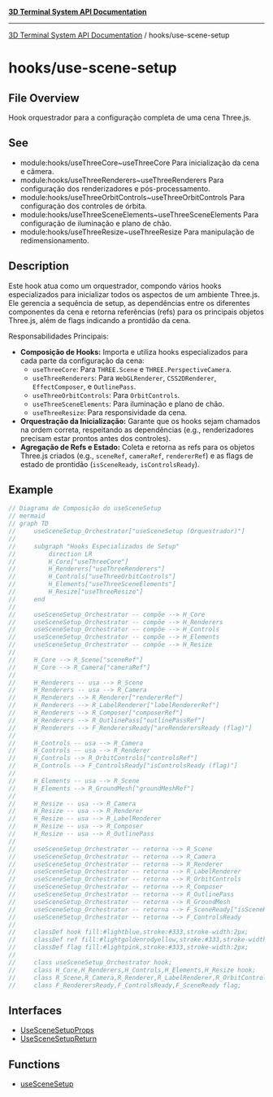 [**3D Terminal System API Documentation**](../../README.md)

***

[3D Terminal System API Documentation](../../README.md) / hooks/use-scene-setup

# hooks/use-scene-setup

## File Overview

Hook orquestrador para a configuração completa de uma cena Three.js.

## See

 - module:hooks/useThreeCore~useThreeCore Para inicialização da cena e câmera.
 - module:hooks/useThreeRenderers~useThreeRenderers Para configuração dos renderizadores e pós-processamento.
 - module:hooks/useThreeOrbitControls~useThreeOrbitControls Para configuração dos controles de órbita.
 - module:hooks/useThreeSceneElements~useThreeSceneElements Para configuração de iluminação e plano de chão.
 - module:hooks/useThreeResize~useThreeResize Para manipulação de redimensionamento.

## Description

Este hook atua como um orquestrador, compondo vários hooks especializados para inicializar
todos os aspectos de um ambiente Three.js. Ele gerencia a sequência de setup,
as dependências entre os diferentes componentes da cena e retorna referências (refs)
para os principais objetos Three.js, além de flags indicando a prontidão da cena.

Responsabilidades Principais:
-   **Composição de Hooks:** Importa e utiliza hooks especializados para cada parte da configuração da cena:
    -   `useThreeCore`: Para `THREE.Scene` e `THREE.PerspectiveCamera`.
    -   `useThreeRenderers`: Para `WebGLRenderer`, `CSS2DRenderer`, `EffectComposer`, e `OutlinePass`.
    -   `useThreeOrbitControls`: Para `OrbitControls`.
    -   `useThreeSceneElements`: Para iluminação e plano de chão.
    -   `useThreeResize`: Para responsividade da cena.
-   **Orquestração da Inicialização:** Garante que os hooks sejam chamados na ordem correta,
    respeitando as dependências (e.g., renderizadores precisam estar prontos antes dos controles).
-   **Agregação de Refs e Estado:** Coleta e retorna as refs para os objetos Three.js criados
    (e.g., `sceneRef`, `cameraRef`, `rendererRef`) e as flags de estado de prontidão
    (`isSceneReady`, `isControlsReady`).

## Example

```ts
// Diagrama de Composição do useSceneSetup
// mermaid
// graph TD
//     useSceneSetup_Orchestrator["useSceneSetup (Orquestrador)"]
//
//     subgraph "Hooks Especializados de Setup"
//         direction LR
//         H_Core["useThreeCore"]
//         H_Renderers["useThreeRenderers"]
//         H_Controls["useThreeOrbitControls"]
//         H_Elements["useThreeSceneElements"]
//         H_Resize["useThreeResize"]
//     end
//
//     useSceneSetup_Orchestrator -- compõe --> H_Core
//     useSceneSetup_Orchestrator -- compõe --> H_Renderers
//     useSceneSetup_Orchestrator -- compõe --> H_Controls
//     useSceneSetup_Orchestrator -- compõe --> H_Elements
//     useSceneSetup_Orchestrator -- compõe --> H_Resize
//
//     H_Core --> R_Scene["sceneRef"]
//     H_Core --> R_Camera["cameraRef"]
//
//     H_Renderers -- usa --> R_Scene
//     H_Renderers -- usa --> R_Camera
//     H_Renderers --> R_Renderer["rendererRef"]
//     H_Renderers --> R_LabelRenderer["labelRendererRef"]
//     H_Renderers --> R_Composer["composerRef"]
//     H_Renderers --> R_OutlinePass["outlinePassRef"]
//     H_Renderers --> F_RenderersReady["areRenderersReady (flag)"]
//
//     H_Controls -- usa --> R_Camera
//     H_Controls -- usa --> R_Renderer
//     H_Controls --> R_OrbitControls["controlsRef"]
//     H_Controls --> F_ControlsReady["isControlsReady (flag)"]
//
//     H_Elements -- usa --> R_Scene
//     H_Elements --> R_GroundMesh["groundMeshRef"]
//
//     H_Resize -- usa --> R_Camera
//     H_Resize -- usa --> R_Renderer
//     H_Resize -- usa --> R_LabelRenderer
//     H_Resize -- usa --> R_Composer
//     H_Resize -- usa --> R_OutlinePass
//
//     useSceneSetup_Orchestrator -- retorna --> R_Scene
//     useSceneSetup_Orchestrator -- retorna --> R_Camera
//     useSceneSetup_Orchestrator -- retorna --> R_Renderer
//     useSceneSetup_Orchestrator -- retorna --> R_LabelRenderer
//     useSceneSetup_Orchestrator -- retorna --> R_OrbitControls
//     useSceneSetup_Orchestrator -- retorna --> R_Composer
//     useSceneSetup_Orchestrator -- retorna --> R_OutlinePass
//     useSceneSetup_Orchestrator -- retorna --> R_GroundMesh
//     useSceneSetup_Orchestrator -- retorna --> F_SceneReady["isSceneReady (flag combinada)"]
//     useSceneSetup_Orchestrator -- retorna --> F_ControlsReady
//
//     classDef hook fill:#lightblue,stroke:#333,stroke-width:2px;
//     classDef ref fill:#lightgoldenrodyellow,stroke:#333,stroke-width:2px;
//     classDef flag fill:#lightpink,stroke:#333,stroke-width:2px;
//
//     class useSceneSetup_Orchestrator hook;
//     class H_Core,H_Renderers,H_Controls,H_Elements,H_Resize hook;
//     class R_Scene,R_Camera,R_Renderer,R_LabelRenderer,R_OrbitControls,R_Composer,R_OutlinePass,R_GroundMesh ref;
//     class F_RenderersReady,F_ControlsReady,F_SceneReady flag;
```

## Interfaces

- [UseSceneSetupProps](interfaces/UseSceneSetupProps.md)
- [UseSceneSetupReturn](interfaces/UseSceneSetupReturn.md)

## Functions

- [useSceneSetup](functions/useSceneSetup.md)
